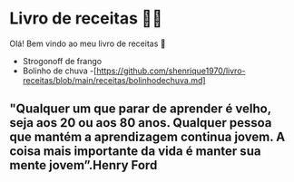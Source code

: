 # Livro de receitas :man_cook:

Olá! Bem vindo ao meu livro de receitas :wave:

- Strogonoff de frango
- Bolinho de chuva -[https://github.com/shenrique1970/livro-receitas/blob/main/receitas/bolinhodechuva.md]


## "Qualquer um que parar de aprender é velho, seja aos 20 ou aos 80 anos. Qualquer pessoa que mantém a aprendizagem continua jovem. A coisa mais importante da vida é manter sua mente jovem”.Henry Ford
